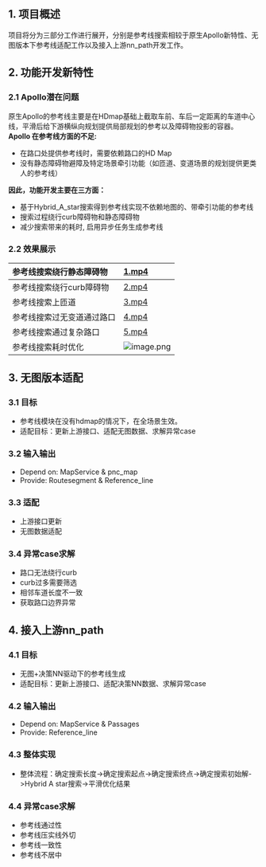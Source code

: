 ## 1. 项目概述
项目将分为三部分工作进行展开，分别是参考线搜索相较于原生Apollo新特性、无图版本下参考线适配工作以及接入上游nn_path开发工作。
## 2. 功能开发新特性
### 2.1 Apollo潜在问题
原生Apollo的参考线主要是在HDmap基础上截取车前、车后一定距离的车道中心线，平滑后给下游横纵向规划提供局部规划的参考以及障碍物投影的容器。
**Apollo 在参考线方面的不足:**

- 在路口处提供参考线时，需要依赖路口的HD Map
- 没有静态障碍物避障及特定场景牵引功能（如匝道、变道场景的规划提供更类人的参考线）

**因此，功能开发主要在三方面：**

- 基于Hybrid_A_star搜索得到参考线实现不依赖地图的、带牵引功能的参考线
- 搜索过程绕行curb障碍物和静态障碍物
- 减少搜索带来的耗时, 启用异步任务生成参考线
### 2.2 效果展示
| 参考线搜索绕行静态障碍物 | [1.mp4](./case/1.mp4) |
| :-- | :-- |
| 参考线搜索绕行curb障碍物 | [2.mp4](./case/2.mp4) |
| 参考线搜索上匝道 | [3.mp4](./case/3.mp4) |
| 参考线搜索过无变道通过路口 | [4.mp4](./case/4.mp4)  |
| 参考线搜索通过复杂路口 | [5.mp4](./case/5.mp4) |
| 参考线搜索耗时优化 | ![image.png](https://cdn.nlark.com/yuque/0/2024/png/27299753/1724171595005-b93d9f12-94d7-4180-9dfd-d99d0c40b526.png#averageHue=%23fdfdfb&clientId=u6aebbfc4-5106-4&from=paste&height=155&id=u0792bcc4&originHeight=170&originWidth=505&originalType=binary&ratio=1.100000023841858&rotation=0&showTitle=false&size=33993&status=done&style=none&taskId=u582da744-1fcf-4339-a1ed-9ce074e323c&title=&width=459.09089914038185) |

## 3. 无图版本适配
### 3.1 目标

- 参考线模块在没有hdmap的情况下，在全场景生效。
- 适配目标：更新上游接口、适配无图数据、求解异常case
### 3.2 输入输出

- Depend on: MapService & pnc_map
- Provide: Routesegment & Reference_line

### 3.3 适配

- 上游接口更新
- 无图数据适配
  
### 3.4 异常case求解

- 路口无法绕行curb
- curb过多需要筛选
- 相邻车道长度不一致
- 获取路口边界异常

## 4. 接入上游nn_path
### 4.1 目标

- 无图+决策NN驱动下的参考线生成
- 适配目标：更新上游接口、适配决策NN数据、求解异常case
### 4.2 输入输出

- Depend on: MapService & Passages
- Provide: Reference_line
### 4.3 整体实现 

- 整体流程：确定搜索长度->确定搜索起点->确定搜索终点->确定搜索初始解->Hybrid A star搜索->平滑优化结果
### 4.4 异常case求解

- 参考线通过性
- 参考线压实线外切
- 参考线一致性
- 参考线不居中
